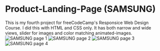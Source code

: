# Product-Landing-Page (SAMSUNG)

This is my fourth project for freeCodeCamp's Responsice Web Design Course.
I did this with HTML and CSS only.
It has both narrow and wide views, slider for images and color matching animated-images.
![SAMSUNG page 1](https://user-images.githubusercontent.com/110336826/190358941-ca087a1a-d43f-4b5a-83bf-9b45e13f9b52.png)
![SAMSUNG page 2](https://user-images.githubusercontent.com/110336826/190359041-cac87c81-3b47-41c4-8ebb-080df7a2bbf0.png)
![SAMSUNG page 3](https://user-images.githubusercontent.com/110336826/190359116-0b2beb01-acb3-4612-a5f8-31541d933276.png)
![SAMSUNG page 4](https://user-images.githubusercontent.com/110336826/190359226-aaa164ed-4a57-4851-9677-d6adf5e86fc5.png)
